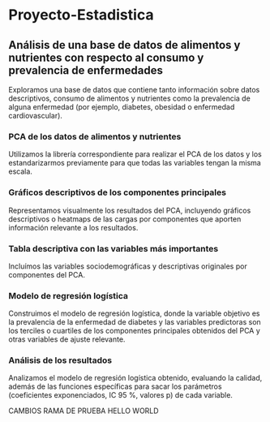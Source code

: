 # Proyecto-Estadistica
##
## Análisis de una base de datos de alimentos y nutrientes con respecto al consumo y prevalencia de enfermedades 
Exploramos una base de datos que contiene tanto información sobre datos descriptivos, consumo de alimentos y nutrientes como la prevalencia de alguna enfermedad (por ejemplo, diabetes, obesidad o enfermedad cardiovascular).
### PCA de los datos de alimentos y nutrientes
Utilizamos la librería correspondiente para realizar el PCA de los datos y los estandarizarmos previamente para que todas las variables tengan la misma escala.
### Gráficos descriptivos de los componentes principales
Representamos visualmente los resultados del PCA, incluyendo gráficos descriptivos o heatmaps de las cargas por componentes que aporten información relevante a los resultados. 
### Tabla descriptiva con las variables más importantes
Incluímos las variables sociodemográficas y descriptivas originales por componentes del PCA.
### Modelo de regresión logística
Construimos el modelo de regresión logística, donde la variable objetivo es la prevalencia de la enfermedad de diabetes y las variables predictoras son los terciles o cuartiles de los componentes principales obtenidos del PCA y otras variables de ajuste relevante. 
### Análisis de los resultados 
Analizamos el modelo de regresión logística obtenido, evaluando la calidad, además de las funciones específicas para sacar los parámetros (coeficientes exponenciados, IC 95 %, valores p) de cada variable.

CAMBIOS RAMA DE PRUEBA HELLO WORLD

